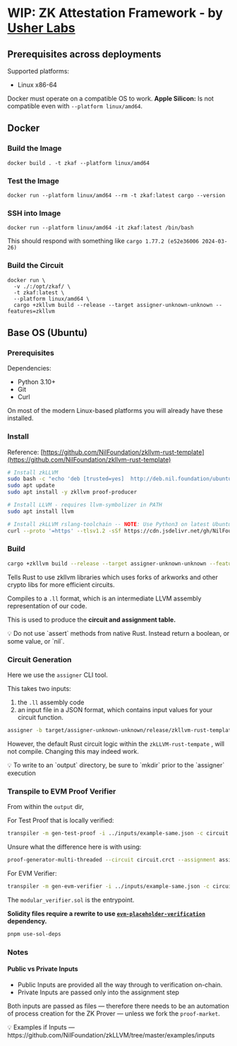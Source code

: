 # WIP: ZK Attestation Framework - by [Usher Labs](https://www.usher.so)

## Prerequisites across deployments

Supported platforms:

- Linux x86-64

Docker must operate on a compatible OS to work.
**Apple Silicon:** Is not compatible even with `--platform linux/amd64`.

## Docker

### Build the Image

```shell
docker build . -t zkaf --platform linux/amd64
```

### Test the Image

```shell
docker run --platform linux/amd64 --rm -t zkaf:latest cargo --version
```

### SSH into Image

```shell
docker run --platform linux/amd64 -it zkaf:latest /bin/bash
```

This should respond with something like `cargo 1.77.2 (e52e36006 2024-03-26)`

### Build the Circuit

```shell
docker run \
  -v ./:/opt/zkaf/ \
  -t zkaf:latest \
  --platform linux/amd64 \
  cargo +zkllvm build --release --target assigner-unknown-unknown --features=zkllvm
```

## Base OS (Ubuntu)

### Prerequisites

Dependencies:

- Python 3.10+
- Git
- Curl

On most of the modern Linux-based platforms you will already have these installed.

### Install

Reference: [https://github.com/NilFoundation/zkllvm-rust-template](https://github.com/NilFoundation/zkllvm-rust-template)

```bash
# Install zkLLVM
sudo bash -c "echo 'deb [trusted=yes]  http://deb.nil.foundation/ubuntu/ all main' >>/etc/apt/sources.list"
sudo apt update
sudo apt install -y zkllvm proof-producer

# Install LLVM - requires llvm-symbolizer in PATH
sudo apt install llvm

# Install zkLLVM rslang-toolchain -- NOTE: Use Python3 on latest Ubuntu versions.
curl --proto '=https' --tlsv1.2 -sSf https://cdn.jsdelivr.net/gh/NilFoundation/zkllvm@master/rslang-installer.py | python3 - --channel nightly
```

### Build

```bash
cargo +zkllvm build --release --target assigner-unknown-unknown --features=zkllvm
```

Tells Rust to use zkllvm libraries which uses forks of arkworks and other crypto libs for more efficient circuits.

Compiles to a `.ll` format, which is an intermediate LLVM assembly representation of our code.

This is used to produce the **circuit and assignment table.**

<aside>
💡 Do not use `assert` methods from native Rust. 
Instead return a boolean, or some value, or `nil`.
</aside>

### Circuit Generation

Here we use the `assigner` CLI tool.

This takes two inputs:

1. the `.ll` assembly code
2. an input file in a JSON format, which contains input values for your circuit function.

```bash
assigner -b target/assigner-unknown-unknown/release/zkllvm-rust-template.ll -i inputs/example.inp -t assignment.tbl -c circuit.crct -e pallas
```

However, the default Rust circuit logic within the `zkLLVM-rust-tempate` , will not compile. Changing this may indeed work.

<aside>
💡 To write to an `output` directory, be sure to `mkdir` prior to the `assigner` execution
</aside>

### Transpile to EVM Proof Verifier

From within the `output` dir,

For Test Proof that is locally verified:

```bash
transpiler -m gen-test-proof -i ../inputs/example-same.json -c circuit.crct -t assignment.tbl -e pallas -o ./
```

Unsure what the difference here is with using:

```bash
proof-generator-multi-threaded --circuit circuit.crct --assignment assignment.tbl --proof proof-2.bin
```

For EVM Verifier:

```bash
transpiler -m gen-evm-verifier -i ../inputs/example-same.json -c circuit.crct -t assignment.tbl -e pallas -o ./verifier
```

The `modular_verifier.sol` is the entrypoint.

**Solidity files require a rewrite to use [`evm-placeholder-verification`](https://github.com/NilFoundation/evm-placeholder-verification) dependency.**

```bash
pnpm use-sol-deps
```

### Notes

#### Public vs Private Inputs

- Public Inputs are provided all the way through to verification on-chain.
- Private Inputs are passed only into the assignment step

Both inputs are passed as files — therefore there needs to be an automation of process creation for the ZK Prover — unless we fork the `proof-market`.

<aside>
💡 Examples if Inputs — https://github.com/NilFoundation/zkLLVM/tree/master/examples/inputs
</aside>
